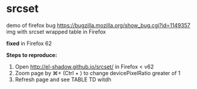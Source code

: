 # srcset
demo of firefox bug https://bugzilla.mozilla.org/show_bug.cgi?id=1149357 img with srcset wrapped table in Firefox

**fixed** in Firefox 62 

**Steps to reproduce:**

1. Open http://el-shadow.github.io/srcset/ in  Firefox < v62
2. Zoom page by ⌘+ (Ctrl + ) to change devicePixelRatio greater of 1
3. Refresh page and see TABLE TD witdh
